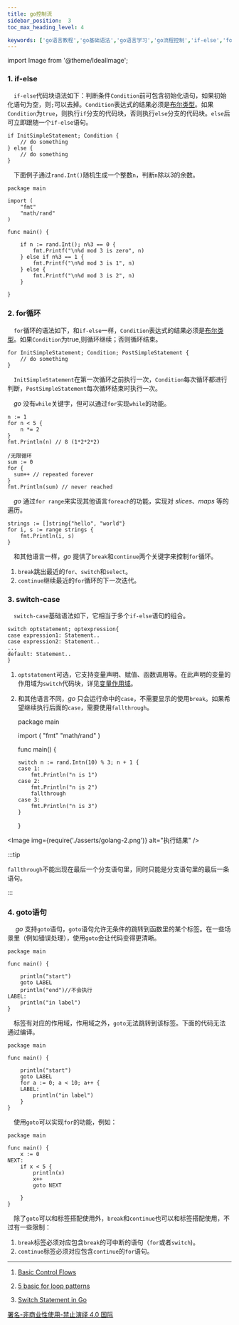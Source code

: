 ```yaml
---
title: go控制流
sidebar_position:  3
toc_max_heading_level: 4

keywords: ['go语言教程','go基础语法','go语言学习','go流程控制','if-else','for','switch-case','goto']
---
```


import Image from '@theme/IdealImage';

### 1. if-else

 `if-else`代码块语法如下：判断条件`Condition`前可包含初始化语句，如果初始化语句为空，则`;`可以去掉。`Condition`表达式的结果必须是[布尔类型](../type/go-bool)。如果`Condition`为`true`，则执行`if`分支的代码块，否则执行`else`分支的代码块。`else`后可立即跟随一个`if-else`语句。

    if InitSimpleStatement; Condition {
    	// do something
    } else {
    	// do something
    }

 下面例子通过`rand.Int()`随机生成一个整数`n`，判断`n`除以3的余数。

    package main

    import (
    	"fmt"
    	"math/rand"
    )

    func main() {

    	if n := rand.Int(); n%3 == 0 {
    		fmt.Printf("\n%d mod 3 is zero", n)
    	} else if n%3 == 1 {
    		fmt.Printf("\n%d mod 3 is 1", n)
    	} else {
    		fmt.Printf("\n%d mod 3 is 2", n)
    	}

    }

### 2. for循环

 `for`循环的语法如下，和`if-else`一样，`Condition`表达式的结果必须是[布尔类型](../type/go-bool)。如果`Condition`为true,则循环继续；否则循环结束。

    for InitSimpleStatement; Condition; PostSimpleStatement {
    	// do something
    }

 `InitSimpleStatement`在第一次循环之前执行一次，`Condition`每次循环都进行判断，`PostSimpleStatement`每次循环结束时执行一次。

 _go_ 没有`while`关键字，但可以通过`for`实现`while`的功能。

    n := 1
    for n < 5 {
        n *= 2
    }
    fmt.Println(n) // 8 (1*2*2*2)

    /无限循环
    sum := 0
    for {
      sum++ // repeated forever
    }
    fmt.Println(sum) // never reached

 _go_ 通过`for range`来实现其他语言`foreach`的功能，实现对 _slices_、_maps_ 等的遍历。

    strings := []string{"hello", "world"}
    for i, s := range strings {
        fmt.Println(i, s)
    }

 和其他语言一样，_go_ 提供了`break`和`continue`两个关键字来控制`for`循环。

1.  `break`跳出最近的`for`、`switch`和`select`。
2.  `continue`继续最近的`for`循环的下一次迭代。

### 3. switch-case

 `switch-case`基础语法如下，它相当于多个`if-else`语句的组合。

    switch optstatement; optexpression{
    case expression1: Statement..
    case expression2: Statement..
    ...
    default: Statement..
    }

1.  `optstatement`可选，它支持变量声明、赋值、函数调用等。在此声明的变量的作用域为`switch`代码块，详见[变量作用域](./variable-scope)。
2.  和其他语言不同，_go_ 只会运行命中的`case`，不需要显示的使用`break`。如果希望继续执行后面的`case`，需要使用`fallthrough`。


    package main

    import (
    	"fmt"
    	"math/rand"
    )

    func main() {

        switch n := rand.Intn(10) % 3; n + 1 {
        case 1:
        	fmt.Println("n is 1")
        case 2:
        	fmt.Println("n is 2")
        	fallthrough
        case 3:
        	fmt.Println("n is 3")
        }

    }

<Image img={require('./asserts/golang-2.png')} alt="执行结果" /> <br />

:::tip

`fallthrough`不能出现在最后一个分支语句里，同时只能是分支语句里的最后一条语句。

:::

### 4. goto语句

  _go_ 支持`goto`语句，`goto`语句允许无条件的跳转到函数里的某个标签。在一些场景里（例如错误处理），使用`goto`会让代码变得更清晰。

    package main

    func main() {

    	println("start")
    	goto LABEL
    	println("end")//不会执行
    LABEL:
    	println("in label")
    }

 标签有对应的作用域，作用域之外，`goto`无法跳转到该标签。下面的代码无法通过编译。

    package main

    func main() {

    	println("start")
    	goto LABEL
    	for a := 0; a < 10; a++ {
    	LABEL:
    		println("in label")
    	}
    }

 使用`goto`可以实现`for`的功能，例如：

    package main

    func main() {
    	x := 0
    NEXT:
    	if x < 5 {
    		println(x)
    		x++
    		goto NEXT

    	}
    }

 除了`goto`可以和标签搭配使用外，`break`和`continue`也可以和标签搭配使用，不过有一些限制：

1.  `break`标签必须对应包含`break`的可中断的语句（`for`或者`switch`)。
2.  `continue`标签必须对应包含`continue`的`for`语句。

* * *

1.  [Basic Control Flows](https://go101.org/article/control-flows.html)

2.  [5 basic for loop patterns](https://yourbasic.org/golang/for-loop/)

3.  [Switch Statement in Go](https://www.geeksforgeeks.org/switch-statement-in-go/)

[署名-非商业性使用-禁止演绎 4.0 国际](https://creativecommons.org/licenses/by-nc-nd/4.0/deed.zh)
